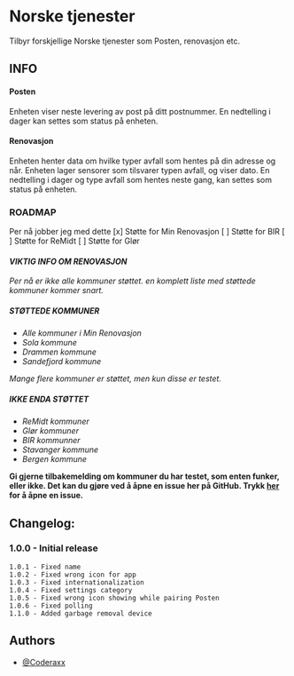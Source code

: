 # Norske tjenester

Tilbyr forskjellige Norske tjenester som Posten, renovasjon etc.

## INFO
#### Posten
Enheten viser neste levering av post på ditt postnummer. En nedtelling i dager kan settes som status på enheten.

#### Renovasjon
Enheten henter data om hvilke typer avfall som hentes på din adresse og når. Enheten lager sensorer som tilsvarer typen avfall, og viser dato. En nedtelling i dager og type avfall som hentes neste gang, kan settes som status på enheten.

### ROADMAP
Per nå jobber jeg med dette
[x] Støtte for Min Renovasjon
[ ] Støtte for BIR
[ ] Støtte for ReMidt
[ ] Støtte for Glør

#### *VIKTIG INFO OM RENOVASJON*
*Per nå er ikke alle kommuner støttet. en komplett liste med støttede kommuner kommer snart.*
##### *STØTTEDE KOMMUNER*
- *Alle kommuner i Min Renovasjon*
- *Sola kommune*
- *Drammen kommune*
- *Sandefjord kommune*

*Mange flere kommuner er støttet, men kun disse er testet.*

##### *IKKE ENDA STØTTET*
- *ReMidt kommuner*
- *Glør kommuner*
- *BIR kommunner*
- *Stavanger kommune*
- *Bergen kommune*

**Gi gjerne tilbakemelding om kommuner du har testet, som enten funker, eller ikke.
Det kan du gjøre ved å åpne en issue her på GitHub. Trykk [her](https://github.com/Coderaxx/NorwegianServicesPublic/issues) for å åpne en issue.**


## Changelog:
### 1.0.0 - Initial release
```
1.0.1 - Fixed name
1.0.2 - Fixed wrong icon for app
1.0.3 - Fixed internationalization
1.0.4 - Fixed settings category
1.0.5 - Fixed wrong icon showing while pairing Posten
1.0.6 - Fixed polling
1.1.0 - Added garbage removal device
```


## Authors

- [@Coderaxx](https://www.github.com/coderaxx)
